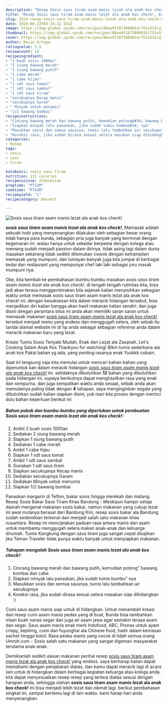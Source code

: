 ```yaml
---
description: "Resep Sosis saus tiram asam manis lezat ala anak kos check!, Enak Banget"
title: "Resep Sosis saus tiram asam manis lezat ala anak kos check!, Enak Banget"
slug: 3233-resep-sosis-saus-tiram-asam-manis-lezat-ala-anak-kos-check-enak-banget
date: 2020-08-23T03:34:32.933Z
image: https://img-global.cpcdn.com/recipes/86ea9f1873009014/751x532cq70/sosis-saus-tiram-asam-manis-lezat-ala-anak-kos-check-foto-resep-utama.jpg
thumbnail: https://img-global.cpcdn.com/recipes/86ea9f1873009014/751x532cq70/sosis-saus-tiram-asam-manis-lezat-ala-anak-kos-check-foto-resep-utama.jpg
cover: https://img-global.cpcdn.com/recipes/86ea9f1873009014/751x532cq70/sosis-saus-tiram-asam-manis-lezat-ala-anak-kos-check-foto-resep-utama.jpg
author: Roxie Ortega
ratingvalue: 3.5
reviewcount: 14
recipeingredient:
- "2 buah sosis 1000an"
- "2 siung bawang merah"
- "1 siung bawang putih"
- "1 cabe merah"
- "1 cabe hijau"
- "1 sdt saus tomat"
- "1 sdt saus sambal"
- "1 sdt saus tiram"
- "secukupnya Kecap manis"
- "secukupnya Garam"
- " Minyak untuk menumis"
- "1/2 bawang bombai"
recipeinstructions:
- "Cincang bawang merah dan bawang putih, kemudian potong&#34; bawang bombai dan cabe"
- "Siapkan minyak lalu panaskan, jika sudah tumis bumbu&#34; nya"
- "Masukkan sosis dan semua sausnya, tumis lalu tambahkan air secukupnya"
- "Koreksi rasa, jika sudah dirasa sesuai selera masakan siap dihidangkan :)"
categories:
- Resep
tags:
- sosis
- saus
- tiram

katakunci: sosis saus tiram 
nutrition: 111 calories
recipecuisine: Indonesian
preptime: "PT13M"
cooktime: "PT43M"
recipeyield: "1"
recipecategory: Dessert

---
```



![Sosis saus tiram asam manis lezat ala anak kos check!](https://img-global.cpcdn.com/recipes/86ea9f1873009014/751x532cq70/sosis-saus-tiram-asam-manis-lezat-ala-anak-kos-check-foto-resep-utama.jpg)

<b><i>sosis saus tiram asam manis lezat ala anak kos check!</i></b>, Memasak adalah sebuah hobi yang menyenangkan dilakukan oleh sebagian besar orang. tidak hanya para bunda, sebagian pria juga banyak yang berminat dengan kegemaran ini. walau hanya untuk sekedar berpesta dengan kolega atau memang sudah menjadi passion dalam dirinya. tidak asing lagi dalam dunia masakan sekarang tidak sedikit ditemukan cowok dengan ketrampilan memasak yang mumpuni, dan lumayan banyak juga kita jumpai di berbagai kedai dan restaurant yang mempunyai chef laki laki sebagai juru masak mumpuni nya.

Oke, kita kembali ke pembahasan bumbu bumbu masakan <i>sosis saus tiram asam manis lezat ala anak kos check!</i>. di tengah tengah rutinitas kita, bisa jadi akan terasa menggembirakan bila sejenak kalian menyisihkan sebagian waktu untuk memasak sosis saus tiram asam manis lezat ala anak kos check! ini. dengan kesuksesan kita dalam meracik hidangan tersebut, bisa menjadikan diri kalian bangga akan hasil makanan kalian sendiri. dan juga disini dengan perantara situs ini anda akan memiliki saran saran untuk memasak makanan <u>sosis saus tiram asam manis lezat ala anak kos check!</u> tersebut menjadi menu yang endess dan menggugah selera, oleh sebab itu tandai alamat website ini di hp anda sebagai sebagian referensi anda dalam meracik makanan baru yang lezat.

Kreasi Tumis Sosis Teriyaki Mudah, Enak dan Lezat ala Zasanah. Let&#39;s Cooking Salam Anak Kos Thankyou for watching! Bikin tumis sederhana ala anak kos Pakai bahan yg ada, yang penting rasanya enak Yuukkk cobain.


Saat ini langsung saja kita memulai untuk mencari bahan bahan yang diperuntuk kan dalam meracik hidangan <u><i>sosis saus tiram asam manis lezat ala anak kos check!</i></u> ini. setidaknya dibutuhkan <b>12</b> bahan yang dibutuhkan pada hidangan ini. supaya berikutnya dapat menghasilkan rasa yang enak dan sempurna. dan juga sempatkan waktu anda sesaat, sebab anda akan memulainya paling tidak dengan <b>4</b> tahapan. saya menginginkan segala yang dibutuhkan sudah kalian siapkan disini, yuk mari kita proses dengan merinci dulu bahan keperluan berikut ini.

<!--inarticleads1-->

##### Bahan pokok dan bumbu-bumbu yang diperlukan untuk pembuatan Sosis saus tiram asam manis lezat ala anak kos check!:

1. Ambil 2 buah sosis 1000an
1. Sediakan 2 siung bawang merah
1. Siapkan 1 siung bawang putih
1. Sediakan 1 cabe merah
1. Ambil 1 cabe hijau
1. Siapkan 1 sdt saus tomat
1. Ambil 1 sdt saus sambal
1. Gunakan 1 sdt saus tiram
1. Siapkan secukupnya Kecap manis
1. Sediakan secukupnya Garam
1. Sediakan  Minyak untuk menumis
1. Siapkan 1/2 bawang bombai


Panaskan margarin di Teflon, bakar sosis hingga merekah dan matang. Resep Sosis Bakar Saus Tiram Khas Bandung - Meskipun hampir setiap daerah mengenal makanan sosis bakar, namun makanan yang cukup lezat ini awal mulanya berasal dari Bandung Kini, resep sosis bakar ala Bandung sudah sedemikian terkenal dan menjadi salah satu makanan khas nusantara. Resep ini menciptakan paduan rasa antara manis dan asam untuk membantu menggugah selera makan anak-anak dan keluarga dirumah. Tumis Kangkung dengan saus tiram juga sangat cepat disajikan jika Teman Traveler tidak punya waktu banyak untuk menyiapkan makanan. 

<!--inarticleads2-->

##### Tahapan mengolah Sosis saus tiram asam manis lezat ala anak kos check!:

1. Cincang bawang merah dan bawang putih, kemudian potong&#34; bawang bombai dan cabe
1. Siapkan minyak lalu panaskan, jika sudah tumis bumbu&#34; nya
1. Masukkan sosis dan semua sausnya, tumis lalu tambahkan air secukupnya
1. Koreksi rasa, jika sudah dirasa sesuai selera masakan siap dihidangkan :)


Cumi saus asam manis siap untuk di hidangkan. Untuk menambah kreasi dari resep cumi asam manis pedas yang di buat, Bunda bisa tambahkan irisan buah nanas segar dan juga air asam jawa agar semakin terasa asam dan segar. Saus asam manis enak merk Indofood, ABC, Pronas untuk ayam crispy, kepiting, cumi dan fuyunghai ala Chinese food, hadir dalam kemasan sachet hingga botol. Rasa pedas manis yang cocok di lidah semua orang. Umroh.com - Sosis salah satu makanan yang sangat digemari masyarakat terutama anak-anak. 

Demikianlah sedikit ulasan makanan perihal resep <u>sosis saus tiram asam manis lezat ala anak kos check!</u> yang endess. saya berharap kalian dapat memahami dengan penjabaran diatas, dan kamu dapat meracik lagi di acara lain untuk di hidangkan dalam berbagai kegiatan keluarga atau kolega anda. kita dapat menyesuaikan resep resep yang tertera diatas sesuai dengan harapan anda, sehingga olahan <b>sosis saus tiram asam manis lezat ala anak kos check!</b> ini bisa menjadi lebih lezat dan nikmat lagi. berikut pembahasan singkat ini, sampai bertemu lagi di lain waktu. kami harap hari anda menyenangkan.
